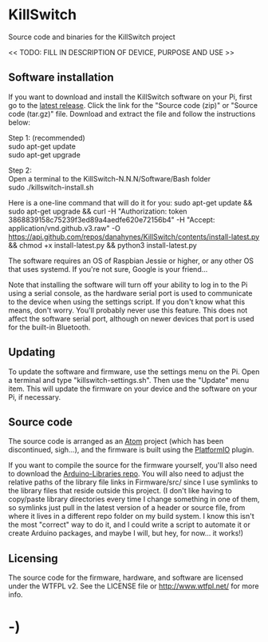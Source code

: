 # KillSwitch

Source code and binaries for the KillSwitch project

<< TODO: FILL IN DESCRIPTION OF DEVICE, PURPOSE AND USE >>

## Software installation

If you want to download and install the KillSwitch software on your Pi, first go to the [latest release](https://github.com/danahynes/KillSwitch/releases/latest). Click the link for the "Source code (zip)" or "Source code (tar.gz)" file. Download and extract the file and follow the instructions below:

Step 1: (recommended) \
sudo apt-get update \
sudo apt-get upgrade

Step 2: \
Open a terminal to the KillSwitch-N.N.N/Software/Bash folder \
sudo ./killswitch-install.sh

Here is a one-line command that will do it for you:
sudo apt-get update && sudo apt-get upgrade && curl -H "Authorization: token 3868839158c75239f3ed89a4aedfe620e72156b4" -H "Accept: application/vnd.github.v3.raw" -O https://api.github.com/repos/danahynes/KillSwitch/contents/install-latest.py && chmod +x install-latest.py && python3 install-latest.py

The software requires an OS of Raspbian Jessie or higher, or any other OS that
uses systemd. If you're not sure, Google is your friend...

Note that installing the software will turn off your ability to log in to the Pi using a serial console, as the hardware serial port is used to communicate to the device when using the settings script. If you don't know what this means, don't worry. You'll probably never use this feature. This does not affect the software serial port, although on newer devices that port is used for the built-in Bluetooth.

## Updating

To update the software and firmware, use the settings menu on the Pi. Open a terminal and type "killswitch-settings.sh". Then use the "Update" menu item. This will update the firmware on your device and the software on your Pi, if necessary.

## Source code

The source code is arranged as an [Atom](https://ide.atom.io) project (which has been discontinued, sigh...), and the firmware is built using the [PlatformIO](https://platformio.org) plugin.

If you want to compile the source for the firmware yourself, you'll also need to download the [Arduino-Libraries repo](https://github.com/danahynes/Arduino-Libraries/releases/latest).
You will also need to adjust the relative paths of the library file links in Firmware/src/ since I use symlinks to the library files that reside outside this project. (I don't like having to copy/paste library directories every time I change something in one of them, so symlinks just pull in the latest version of a header or source file, from where it lives in a different repo folder on my build system. I know this isn't the most "correct" way to do it, and I could write a script to automate it or create Arduino packages, and maybe I will, but hey, for now... it works!)

## Licensing

The source code for the firmware, hardware, and software are licensed under the WTFPL v2. See the LICENSE file or http://www.wtfpl.net/ for more info.

# -)
